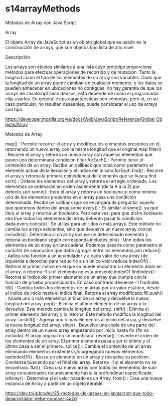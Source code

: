 # s14arrayMethods
Metodos de Array con Java Script

Array

El objeto Array de JavaScript es un objeto global que es usado en la construcción de arrays, que son objetos tipo lista de alto nivel.

Descripción

Los arrays son objetos similares a una lista cuyo prototipo proporciona métodos para efectuar operaciones de recorrido y de mutación. Tanto la longitud como el tipo de los elementos de un array son variables. Dado que la longitud de un array puede cambiar en cualquier momento, y los datos se pueden almacenar en ubicaciones no contiguas, no hay garantía de que los arrays de JavaScript sean densos; esto depende de cómo el programador elija usarlos. En general estas características son cómodas, pero si, en su caso particular, no resultan deseables, puede considerar el uso de arrays con tipo.

https://developer.mozilla.org/es/docs/Web/JavaScript/Reference/Global_Objects/Array

Metodos de Array

map() : Permite recorrer el array y modificar los elementos presentes en él, retornando un nuevo array con la misma longitud que el original.map
filter() : Recorre el array y retorna un nuevo array con aquellos elementos que pasen una determinada condición.filter
forEach() : Permite iterar el contenido de un array. Recibe un callback que toma como parámetro el elemento actual de la iteración y el indice del mismo.forEach
find() : Recorre el array y retorna la primera coincidencia del elemento que se busca.find
sort() : Ordena los elementos del array y retorna el arreglo ordenado. Los elementos se ordenarán en orden ascendente (de la A a la Z) por defecto.sort
some() : Itera el array y retorna un booleano si como mínimo uno de los elementos presentes en el array pasa una condición determinada. Recibe un callback que se encargara de preguntar aquello que queremos dentro del array.some
every() : Es similar al some(), ya que itera el array y retorna un booleano. Pero esta vez, para que dicho booleano sea true todos los elementos del array deberán pasar la condición dada.every
concat() : Se utiliza para unir dos o más arrays. Este método no cambia los arrays existentes, sino que devuelve un nuevo array.concat
includes() : Determina si un array incluye un determinado elemento y retorna un booleano según corresponda.includes
join() : Une todos los elementos de un array en una cadena. Podemos pasarle como parámetro el carácter de separación que debe agregar entre los elementos.join
reduce() : Aplica una función a un acumulador y a cada valor de una array (de izquierda a derecha) para reducirlo a un único valor.reduce
indexOf() : Retorna el primer índice en el que se puede encontrar un elemento dado en el array, ó retorna -1 si el elemento no esta presente.indexOf
findIndex() : Retorna el índice del primer elemento de un array que cumpla con la función de prueba proporcionada. En caso contrario devuelve -1.findIndex
fill() : Cambia todos los elementos de un array por un valor estático, desde el índice de inicio hasta el índice final. Retorna el array modificado.fill
push() : Añade uno o más elementos al final de un array y devuelve la nueva longitud del array.
pop() : Elimina el último elemento de un array y lo devuelve. Este método cambia la longitud del array.
shift() : Elimina el primer elemento del array y lo retorna. Este método modifica la longitud del array.
unshift() : Agrega uno o más elementos al inicio del array, y devuelve la nueva longitud del array.
slice() : Devuelve una copia de una parte del array dentro de un nuevo array empezando por inicio hasta fin (fin no incluido). El array original no se modificará.
reverse() : Invierte el orden de los elementos de un array. El primer elemento pasa a ser el último y el último pasa a ser el primero.
splice() : Cambia el contenido de un array eliminando elementos existentes y/o agregando nuevos elementos.
lastIndexOf() : Busca un elemento en un array y devuelve su posición. Comienza buscando por el final del array. Retorna -1 si el elemento no se encontrara.
flat() : Crea una nuevo array con todos los elementos de sub-array concatenados recursivamente hasta la profundidad especificada.
isArray() : Determina si el valor pasado es un Array.
from() : Crea una nueva instancia de Array a partir de un objeto iterable.

https://dev.to/gdcodev/25-metodos-de-arrays-en-javascript-que-todo-desarrollador-debe-conocer-4a2d
